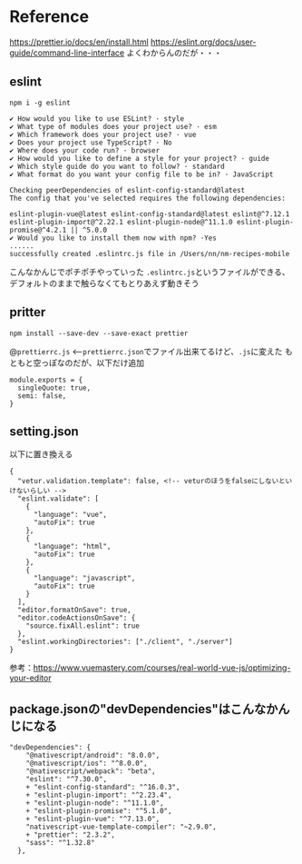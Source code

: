 # Reference
https://prettier.io/docs/en/install.html
https://eslint.org/docs/user-guide/command-line-interface
よくわからんのだが・・・

## eslint
```
npm i -g eslint

✔ How would you like to use ESLint? · style
✔ What type of modules does your project use? · esm
✔ Which framework does your project use? · vue
✔ Does your project use TypeScript? · No  
✔ Where does your code run? · browser               
✔ How would you like to define a style for your project? · guide
✔ Which style guide do you want to follow? · standard
✔ What format do you want your config file to be in? · JavaScript

Checking peerDependencies of eslint-config-standard@latest
The config that you've selected requires the following dependencies:

eslint-plugin-vue@latest eslint-config-standard@latest eslint@^7.12.1 eslint-plugin-import@^2.22.1 eslint-plugin-node@^11.1.0 eslint-plugin-promise@^4.2.1 || ^5.0.0
✔ Would you like to install them now with npm? ·Yes
......
successfully created .eslintrc.js file in /Users/nn/nm-recipes-mobile
```
こんなかんじでポチポチやっていった
`.eslintrc.js`というファイルができる、デフォルトのままで触らなくてもとりあえず動きそう


## pritter

```
npm install --save-dev --save-exact prettier
```

@`prettierrc.js` <--`prettierrc.json`でファイル出来てるけど、`.js`に変えた
もともと空っぽなのだが、以下だけ追加
```
module.exports = {
  singleQuote: true,
  semi: false,
}
```

## setting.json
以下に置き換える
```
{
  "vetur.validation.template": false, <!-- veturのほうをfalseにしないといけないらしい -->
  "eslint.validate": [
    {
      "language": "vue",
      "autoFix": true
    },
    {
      "language": "html",
      "autoFix": true
    },
    {
      "language": "javascript",
      "autoFix": true
    }
  ],
  "editor.formatOnSave": true,
  "editor.codeActionsOnSave": {
    "source.fixAll.eslint": true
  },
  "eslint.workingDirectories": ["./client", "./server"]
}
```
参考：https://www.vuemastery.com/courses/real-world-vue-js/optimizing-your-editor

## package.jsonの"devDependencies"はこんなかんじになる
```
"devDependencies": {
    "@nativescript/android": "8.0.0",
    "@nativescript/ios": "^8.0.0",
    "@nativescript/webpack": "beta",
    "eslint": "^7.30.0",
    + "eslint-config-standard": "^16.0.3",
    + "eslint-plugin-import": "^2.23.4",
    + "eslint-plugin-node": "^11.1.0",
    + "eslint-plugin-promise": "^5.1.0",
    + "eslint-plugin-vue": "^7.13.0",
    "nativescript-vue-template-compiler": "~2.9.0",
    + "prettier": "2.3.2",
    "sass": "^1.32.8"
  },
```

